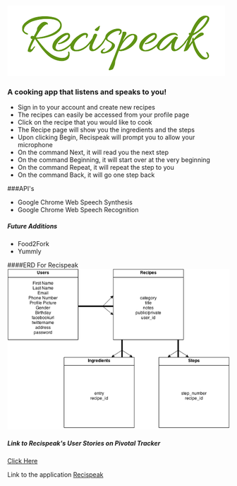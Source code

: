 ![ScreenShot](Recispeaklogo.png)
### A cooking app that listens and speaks to you!

* Sign in to your account and create new recipes
* The recipes can easily be accessed from your profile page
* Click on the recipe that you would like to cook
* The Recipe page will show you the ingredients and the steps
* Upon clicking Begin, Recispeak will prompt you to allow your microphone
* On the command Next, it will read you the next step
* On the command Beginning, it will start over at the very beginning
* On the command Repeat, it will repeat the step to you
* On the command Back, it will go one step back

###API's
* Google Chrome Web Speech Synthesis
* Google Chrome Web Speech Recognition

##### Future Additions
* Food2Fork
* Yummly

####ERD For Recispeak
![ScreenShot](RSerd.png)

##### Link to Recispeak's User Stories on Pivotal Tracker 
[Click Here](https://www.pivotaltracker.com/s/projects/1049036)

Link to the application
[Recispeak](http://recipespeak.herokuapp.com)